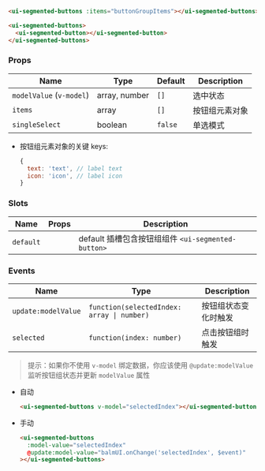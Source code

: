 ```html
<ui-segmented-buttons :items="buttonGroupItems"></ui-segmented-buttons>
```

```html
<ui-segmented-buttons>
  <ui-segmented-button></ui-segmented-button>
</ui-segmented-buttons>
```

### Props

| Name                     | Type          | Default | Description    |
| ------------------------ | ------------- | ------- | -------------- |
| `modelValue` (`v-model`) | array, number | `[]`    | 选中状态       |
| `items`                  | array         | `[]`    | 按钮组元素对象 |
| `singleSelect`           | boolean       | `false` | 单选模式       |

- 按钮组元素对象的关键 keys:

  ```js
  {
    text: 'text', // label text
    icon: 'icon', // label icon
  }
  ```

### Slots

| Name      | Props | Description                                        |
| --------- | ----- | -------------------------------------------------- |
| `default` |       | default 插槽包含按钮组组件 `<ui-segmented-button>` |

### Events

| Name                | Type                                       | Description          |
| ------------------- | ------------------------------------------ | -------------------- |
| `update:modelValue` | `function(selectedIndex: array \| number)` | 按钮组状态变化时触发 |
| `selected`          | `function(index: number)`                  | 点击按钮组时触发     |

> 提示：如果你不使用 `v-model` 绑定数据，你应该使用 `@update:modelValue` 监听按钮组状态并更新 `modelValue` 属性

- 自动

  ```html
  <ui-segmented-buttons v-model="selectedIndex"></ui-segmented-buttons>
  ```

- 手动

  ```html
  <ui-segmented-buttons
    :model-value="selectedIndex"
    @update:model-value="balmUI.onChange('selectedIndex', $event)"
  ></ui-segmented-buttons>
  ```
